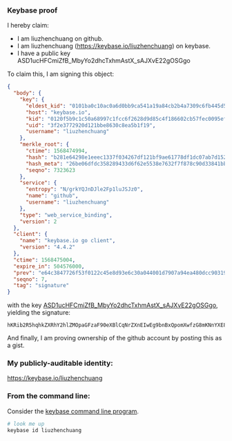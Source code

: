 ### Keybase proof

I hereby claim:

  * I am liuzhenchuang on github.
  * I am liuzhenchuang (https://keybase.io/liuzhenchuang) on keybase.
  * I have a public key ASD1ucHFCmiZfB_MbyYo2dhcTxhmAstX_sAJXvE22gOSGgo

To claim this, I am signing this object:

```json
{
  "body": {
    "key": {
      "eldest_kid": "0101ba0c10ac0a6d0bb9ca541a19a84cb2b4a7309c6fb445d56ff33fb61f1a72aa890a",
      "host": "keybase.io",
      "kid": "0120f5b9c1c50a68997c1fcc6f2628d9d85c4f186602cb57fec0095ef136da03921a0a",
      "uid": "3f2e3772920d121bbe8630c8ea5b1f19",
      "username": "liuzhenchuang"
    },
    "merkle_root": {
      "ctime": 1568474994,
      "hash": "b281e64298e1eeec1337f034267df121bf9ae61778df1dc07ab7d152de4462894df2da965c25164c3600aa2f9e6908d12fa87ae27e4923f5cd80572a4ba1e03c",
      "hash_meta": "26be06dfdc358289433d6f62e5538e7632f7f878c90d33841bb9e964521ace9a",
      "seqno": 7323623
    },
    "service": {
      "entropy": "N/grkYQJnDJle2Fp1luJSJz0",
      "name": "github",
      "username": "liuzhenchuang"
    },
    "type": "web_service_binding",
    "version": 2
  },
  "client": {
    "name": "keybase.io go client",
    "version": "4.4.2"
  },
  "ctime": 1568475004,
  "expire_in": 504576000,
  "prev": "e64c3847726f53f0122c45e8d93e6c30a044001d7907a94ea480dcc9031974e4",
  "seqno": 7,
  "tag": "signature"
}
```

with the key [ASD1ucHFCmiZfB_MbyYo2dhcTxhmAstX_sAJXvE22gOSGgo](https://keybase.io/liuzhenchuang), yielding the signature:

```
hKRib2R5hqhkZXRhY2hlZMOpaGFzaF90eXBlCqNrZXnEIwEg9bnBxQpomXwfzG8mKNnYXE8YZgLLV/7ACV7xNtoDkhoKp3BheWxvYWTESpcCB8Qg5kw4R3JvU/ASLEXo2T5sMKBEAB15B6lOpIDcyQMZdOTEIMEPj5/tZURcsTFOnKuUhlm0yUw873I2N3CFgSjtw/fZAgHCo3NpZ8RAvBxC8BHpbG6bz4wuLoCcZ3CUMgAF5phAmiq3go+uHZJPUOcxY5666Vw3Qsn+Fzu6s4ZMI+AZ2jbfy4CpHZZ+DahzaWdfdHlwZSCkaGFzaIKkdHlwZQildmFsdWXEIOgVnNKbjYByB/cvJWbwsjkhVGODkoBiLseXAdjACsCpo3RhZ80CAqd2ZXJzaW9uAQ==

```

And finally, I am proving ownership of the github account by posting this as a gist.

### My publicly-auditable identity:

https://keybase.io/liuzhenchuang

### From the command line:

Consider the [keybase command line program](https://keybase.io/download).

```bash
# look me up
keybase id liuzhenchuang
```
